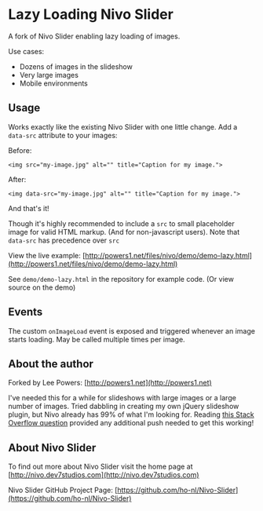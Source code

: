 # Lazy Loading Nivo Slider

A fork of Nivo Slider enabling lazy loading of images. 

Use cases:

 * Dozens of images in the slideshow
 * Very large images
 * Mobile environments

## Usage

Works exactly like the existing Nivo Slider with one little change. Add a `data-src` attribute to your images:

Before:

  `<img src="my-image.jpg" alt="" title="Caption for my image.">`

After:

  `<img data-src="my-image.jpg" alt="" title="Caption for my image.">`

And that's it! 

Though it's highly recommended to include a `src` to small placeholder image for valid HTML markup. (And for non-javascript users). Note that `data-src` has precedence over `src` 

View the live example: [http://powers1.net/files/nivo/demo/demo-lazy.html](http://powers1.net/files/nivo/demo/demo-lazy.html)

See `demo/demo-lazy.html` in the repository for example code. (Or view source on the demo)

## Events

The custom `onImageLoad` event is exposed and triggered whenever an image starts loading. May be called multiple times per image.   

## About the author

Forked by Lee Powers: [http://powers1.net](http://powers1.net)

I've needed this for a while for slideshows with large images or a large number of images. Tried dabbling in creating my own jQuery slideshow plugin, but Nivo already has 99% of what I'm looking for. Reading [this Stack Overflow question](http://stackoverflow.com/questions/5502531/how-can-i-control-how-nivoslider-preloads-images/) provided any additional push needed to get this working!

## About Nivo Slider

To find out more about Nivo Slider visit the home page at [http://nivo.dev7studios.com](http://nivo.dev7studios.com)

Nivo Slider GitHub Project Page: [https://github.com/ho-nl/Nivo-Slider](https://github.com/ho-nl/Nivo-Slider)

